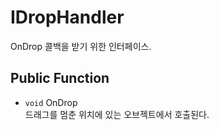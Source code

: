 # IDropHandler
OnDrop 콜백을 받기 위한 인터페이스.

## Public Function
- `void` OnDrop  
    드래그를 멈춘 위치에 있는 오브젝트에서 호출된다.